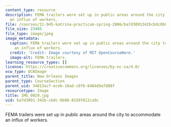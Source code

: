 ```yaml
---
content_type: resource
description: FEMA trailers were set up in public areas around the city to accommodate
  an influx of workers.
file: /courses/11-945-katrina-practicum-spring-2006/ba7d3091342bcbdc0b088150f012ca9c_IMG_0029.jpg
file_size: 23485
file_type: image/jpeg
image_metadata:
  caption: FEMA trailers were set up in public areas around the city to accommodate
    an influx of workers.
  credit: 'Credit: Image courtesy of MIT OpenCourseWare.'
  image-alt: FEMA trailers.
learning_resource_types: []
license: https://creativecommons.org/licenses/by-nc-sa/4.0/
ocw_type: OCWImage
parent_title: New Orleans Images
parent_type: CourseSection
parent_uid: 34813acf-eceb-18ad-c8f6-8484d9a7d88f
resourcetype: Image
title: IMG_0029.jpg
uid: ba7d3091-342b-cbdc-0b08-8150f012ca9c
---
```

FEMA trailers were set up in public areas around the city to accommodate an influx of workers.
